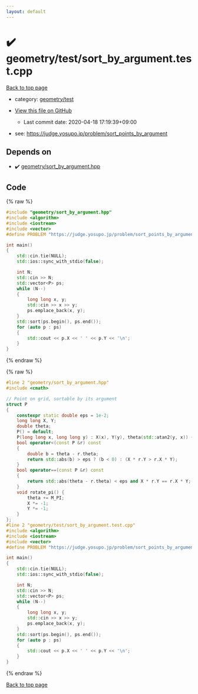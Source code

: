```yaml
---
layout: default
---
```


<!-- mathjax config similar to math.stackexchange -->
<script type="text/javascript" async
  src="https://cdnjs.cloudflare.com/ajax/libs/mathjax/2.7.5/MathJax.js?config=TeX-MML-AM_CHTML">
</script>
<script type="text/x-mathjax-config">
  MathJax.Hub.Config({
    TeX: { equationNumbers: { autoNumber: "AMS" }},
    tex2jax: {
      inlineMath: [ ['$','$'] ],
      processEscapes: true
    },
    "HTML-CSS": { matchFontHeight: false },
    displayAlign: "left",
    displayIndent: "2em"
  });
</script>

<script type="text/javascript" src="https://cdnjs.cloudflare.com/ajax/libs/jquery/3.4.1/jquery.min.js"></script>
<script src="https://cdn.jsdelivr.net/npm/jquery-balloon-js@1.1.2/jquery.balloon.min.js" integrity="sha256-ZEYs9VrgAeNuPvs15E39OsyOJaIkXEEt10fzxJ20+2I=" crossorigin="anonymous"></script>
<script type="text/javascript" src="../../../assets/js/copy-button.js"></script>
<link rel="stylesheet" href="../../../assets/css/copy-button.css" />


# :heavy_check_mark: geometry/test/sort_by_argument.test.cpp

<a href="../../../index.html">Back to top page</a>

* category: <a href="../../../index.html#bfb6916ed81a21dd8b41fa4e5aa1a9eb">geometry/test</a>
* <a href="{{ site.github.repository_url }}/blob/master/geometry/test/sort_by_argument.test.cpp">View this file on GitHub</a>
    - Last commit date: 2020-04-18 17:19:39+09:00


* see: <a href="https://judge.yosupo.jp/problem/sort_points_by_argument">https://judge.yosupo.jp/problem/sort_points_by_argument</a>


## Depends on

* :heavy_check_mark: <a href="../../../library/geometry/sort_by_argument.hpp.html">geometry/sort_by_argument.hpp</a>


## Code

<a id="unbundled"></a>
{% raw %}
```cpp
#include "geometry/sort_by_argument.hpp"
#include <algorithm>
#include <iostream>
#include <vector>
#define PROBLEM "https://judge.yosupo.jp/problem/sort_points_by_argument"

int main()
{
    std::cin.tie(NULL);
    std::ios::sync_with_stdio(false);

    int N;
    std::cin >> N;
    std::vector<P> ps;
    while (N--)
    {
        long long x, y;
        std::cin >> x >> y;
        ps.emplace_back(x, y);
    }
    std::sort(ps.begin(), ps.end());
    for (auto p : ps)
    {
        std::cout << p.X << ' ' << p.Y << '\n';
    }
}

```
{% endraw %}

<a id="bundled"></a>
{% raw %}
```cpp
#line 2 "geometry/sort_by_argument.hpp"
#include <cmath>

// Point on grid, sortable by its argument
struct P
{
    constexpr static double eps = 1e-2;
    long long X, Y;
    double theta;
    P() = default;
    P(long long x, long long y) : X(x), Y(y), theta(std::atan2(y, x)) {}
    bool operator<(const P &r) const
    {
        double b = theta - r.theta;
        return std::abs(b) > eps ? (b < 0) : (X * r.Y > r.X * Y);
    }
    bool operator==(const P &r) const
    {
        return std::abs(theta - r.theta) < eps and X * r.Y == r.X * Y;
    }
    void rotate_pi() {
        theta += M_PI;
        X *= -1;
        Y *= -1;
    }
};
#line 2 "geometry/test/sort_by_argument.test.cpp"
#include <algorithm>
#include <iostream>
#include <vector>
#define PROBLEM "https://judge.yosupo.jp/problem/sort_points_by_argument"

int main()
{
    std::cin.tie(NULL);
    std::ios::sync_with_stdio(false);

    int N;
    std::cin >> N;
    std::vector<P> ps;
    while (N--)
    {
        long long x, y;
        std::cin >> x >> y;
        ps.emplace_back(x, y);
    }
    std::sort(ps.begin(), ps.end());
    for (auto p : ps)
    {
        std::cout << p.X << ' ' << p.Y << '\n';
    }
}

```
{% endraw %}

<a href="../../../index.html">Back to top page</a>

